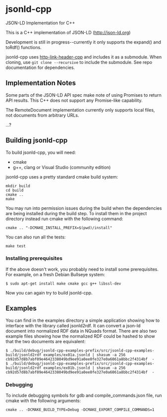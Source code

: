 # jsonld-cpp
JSON-LD Implementation for C++

This is a C++ implementation of JSON-LD (http://json-ld.org)

Development is still in progress--currently it only supports the
expand() and toRdf() functions.

jsonld-cpp uses [http-link-header-cpp](https://github.com/danpape/http-link-header-cpp.git)
and includes it as a submodule.  When cloning, use ```git clone --recursive```
to include the submodule.  See repo documentation for dependencies.

## Implementation Notes

Some parts of the JSON-LD API spec make note of using Promises to return
API results. This C++ does not support any Promise-like capability.

The RemoteDocument implementation currently only supports local files, not
documents from arbitrary URLs.

...?


## Building jsonld-cpp

To build jsonld-cpp, you will need:

* cmake
* g++, clang or Visual Studio (community edition)

jsonld-cpp uses a pretty standard cmake build system:

```
mkdir build
cd build
cmake ..
make
```

You may run into permission issues during the build when the dependencies are
being installed during the build step.  To install them in the project directory
instead run cmake with the following command:

```
cmake .. "-DCMAKE_INSTALL_PREFIX=$(pwd)/install"
```

You can also run all the tests:

```
make test
```

### Installing prerequisites

If the above doesn't work, you probably need to install some
prerequisites. For example, on a fresh Debian Bullseye system:

```
$ sudo apt-get install make cmake gcc g++ libssl-dev
```

Now you can again try to build jsonld-cpp.

## Examples

You can find in the examples directory a simple application showing how
to interface with the library called jsonld2rdf. It can convert a
json-ld document into normalized RDF data in NQuads format. There are
also two example files showing how the normalized RDF could be hashed to
show that the two documents are equivalent:

```
$ ./build/debug/jsonld-cpp-examples-prefix/src/jsonld-cpp-examples-build/jsonld2rdf examples/ex01a.jsonld | shasum -a 256
cb92d57d8b7abf09e4642338049bd9ee91a0ee0fe327e0a6061a8bbc2f4314bf  -
$ ./build/debug/jsonld-cpp-examples-prefix/src/jsonld-cpp-examples-build/jsonld2rdf examples/ex01b.jsonld | shasum -a 256
cb92d57d8b7abf09e4642338049bd9ee91a0ee0fe327e0a6061a8bbc2f4314bf  -
```


### Debugging
To include debugging symbols for gdb and compile_commands.json file, run cmake
with the following arguments:

```
cmake .. -DCMAKE_BUILD_TYPE=Debug -DCMAKE_EXPORT_COMPILE_COMMANDS=1
```

